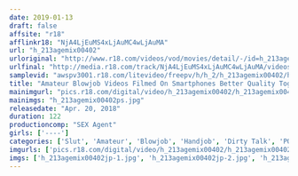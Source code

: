 ```yaml
---
date: 2019-01-13
draft: false
affsite: "r18"
afflinkr18: "NjA4LjEuMS4xLjAuMC4wLjAuMA"
url: "h_213agemix00402"
urloriginal: "http://www.r18.com/videos/vod/movies/detail/-/id=h_213agemix00402"
urlfinal: "http://media.r18.com/track/NjA4LjEuMS4xLjAuMC4wLjAuMA/videos/vod/movies/detail/-/id=h_213agemix00402"
samplevid: "awspv3001.r18.com/litevideo/freepv/h/h_2/h_213agemix00402/h_213agemix00402_dmb_w.mp4"
title: "Amateur Blowjob Videos Filmed On Smartphones Better Quality Together With Advanced Technology A Collection Of Perverted Sluts Who Enjoy Being Filmed"
mainimgurl: "pics.r18.com/digital/video/h_213agemix00402/h_213agemix00402ps.jpg"
mainimgs: "h_213agemix00402ps.jpg"
releasedate: "Apr. 20, 2018"
duration: 122
productioncomp: "SEX Agent"
girls: ['----']
categories: ['Slut', 'Amateur', 'Blowjob', 'Handjob', 'Dirty Talk', 'POV', 'Gonzo', 'Hi-Def']
imgurls: ['pics.r18.com/digital/video/h_213agemix00402/h_213agemix00402jp-1.jpg', 'pics.r18.com/digital/video/h_213agemix00402/h_213agemix00402jp-2.jpg', 'pics.r18.com/digital/video/h_213agemix00402/h_213agemix00402jp-3.jpg', 'pics.r18.com/digital/video/h_213agemix00402/h_213agemix00402jp-4.jpg', 'pics.r18.com/digital/video/h_213agemix00402/h_213agemix00402jp-5.jpg', 'pics.r18.com/digital/video/h_213agemix00402/h_213agemix00402jp-6.jpg', 'pics.r18.com/digital/video/h_213agemix00402/h_213agemix00402jp-7.jpg', 'pics.r18.com/digital/video/h_213agemix00402/h_213agemix00402jp-8.jpg', 'pics.r18.com/digital/video/h_213agemix00402/h_213agemix00402jp-9.jpg', 'pics.r18.com/digital/video/h_213agemix00402/h_213agemix00402jp-10.jpg', 'pics.r18.com/digital/video/h_213agemix00402/h_213agemix00402jp-11.jpg', 'pics.r18.com/digital/video/h_213agemix00402/h_213agemix00402jp-12.jpg', 'pics.r18.com/digital/video/h_213agemix00402/h_213agemix00402jp-13.jpg', 'pics.r18.com/digital/video/h_213agemix00402/h_213agemix00402jp-14.jpg', 'pics.r18.com/digital/video/h_213agemix00402/h_213agemix00402jp-15.jpg', 'pics.r18.com/digital/video/h_213agemix00402/h_213agemix00402jp-16.jpg', 'pics.r18.com/digital/video/h_213agemix00402/h_213agemix00402jp-17.jpg', 'pics.r18.com/digital/video/h_213agemix00402/h_213agemix00402jp-18.jpg', 'pics.r18.com/digital/video/h_213agemix00402/h_213agemix00402jp-19.jpg']
imgs: ['h_213agemix00402jp-1.jpg', 'h_213agemix00402jp-2.jpg', 'h_213agemix00402jp-3.jpg', 'h_213agemix00402jp-4.jpg', 'h_213agemix00402jp-5.jpg', 'h_213agemix00402jp-6.jpg', 'h_213agemix00402jp-7.jpg', 'h_213agemix00402jp-8.jpg', 'h_213agemix00402jp-9.jpg', 'h_213agemix00402jp-10.jpg', 'h_213agemix00402jp-11.jpg', 'h_213agemix00402jp-12.jpg', 'h_213agemix00402jp-13.jpg', 'h_213agemix00402jp-14.jpg', 'h_213agemix00402jp-15.jpg', 'h_213agemix00402jp-16.jpg', 'h_213agemix00402jp-17.jpg', 'h_213agemix00402jp-18.jpg', 'h_213agemix00402jp-19.jpg']
---
```

